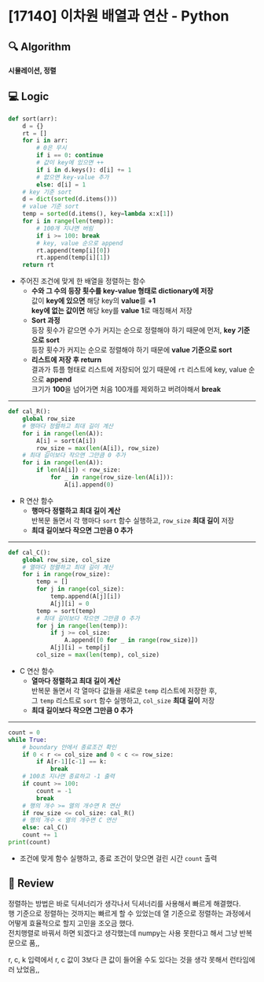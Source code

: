 # [17140] 이차원 배열과 연산 - Python

## 🔍 Algorithm
**시뮬레이션, 정렬**

## 💻 Logic

```Python
def sort(arr):
    d = {}
    rt = []
    for i in arr:
        # 0은 무시
        if i == 0: continue
        # 값이 key에 있으면 ++
        if i in d.keys(): d[i] += 1
        # 없으면 key-value 추가
        else: d[i] = 1
    # key 기준 sort
    d = dict(sorted(d.items()))
    # value 기준 sort
    temp = sorted(d.items(), key=lambda x:x[1])
    for i in range(len(temp)):
        # 100개 지나면 버림
        if i >= 100: break
        # key, value 순으로 append
        rt.append(temp[i][0])
        rt.append(temp[i][1])
    return rt
```

- 주어진 조건에 맞게 한 배열을 정렬하는 함수  
  - **수와 그 수의 등장 횟수를 key-value 형태로 dictionary에 저장**  
    값이 **key에 있으면** 해당 key의 **value**를 **+1**  
    **key에 없는 값이면** 해당 key를 **value** **1**로 매칭해서 저장  
  - **Sort 과정**  
    등장 횟수가 같으면 수가 커지는 순으로 정렬해야 하기 때문에 먼저, **key 기준으로 sort**  
    등장 횟수가 커지는 순으로 정렬해야 하기 때문에 **value 기준으로 sort**  
  - **리스트에 저장 후 return**  
    결과가 튜플 형태로 리스트에 저장되어 있기 때문에 `rt` 리스트에 key, value 순으로 **append**  
    크기가 **100**을 넘어가면 처음 100개를 제외하고 버려야해서 **break**  

---

```Python
def cal_R():
    global row_size
    # 행마다 정렬하고 최대 길이 계산
    for i in range(len(A)):
        A[i] = sort(A[i])
        row_size = max(len(A[i]), row_size)
    # 최대 길이보다 작으면 그만큼 0 추가
    for i in range(len(A)):
        if len(A[i]) < row_size:
            for _ in range(row_size-len(A[i])):
                A[i].append(0)
```

- R 연산 함수  
  - **행마다 정렬하고 최대 길이 계산**  
    반복문 돌면서 각 행마다 `sort` 함수 실행하고, `row_size` **최대 길이** 저장  
  - **최대 길이보다 작으면 그만큼 0 추가**  

---

```Python
def cal_C():
    global row_size, col_size
    # 열마다 정렬하고 최대 길이 계산
    for i in range(row_size):
        temp = []
        for j in range(col_size):
            temp.append(A[j][i])
            A[j][i] = 0
        temp = sort(temp)
        # 최대 길이보다 작으면 그만큼 0 추가
        for j in range(len(temp)):
            if j >= col_size:
                A.append([0 for _ in range(row_size)])
            A[j][i] = temp[j]
        col_size = max(len(temp), col_size)
```

- C 연산 함수  
  - **열마다 정렬하고 최대 길이 계산**  
    반복문 돌면서 각 열마다 값들을 새로운 `temp` 리스트에 저장한 후,  
    그 `temp` 리스트로 `sort` 함수 실행하고, `col_size` **최대 길이** 저장  
  - **최대 길이보다 작으면 그만큼 0 추가**  

---

```Python
count = 0
while True:
    # boundary 안에서 종료조건 확인
    if 0 < r <= col_size and 0 < c <= row_size:
        if A[r-1][c-1] == k: 
            break
    # 100초 지나면 종료하고 -1 출력
    if count >= 100:
        count = -1
        break
    # 행의 개수 >= 열의 개수면 R 연산
    if row_size <= col_size: cal_R()
    # 행의 개수 < 열의 개수면 C 연산
    else: cal_C()
    count += 1
print(count)
```

- 조건에 맞게 함수 실행하고, 종료 조건이 맞으면 걸린 시간 `count` 출력  


## 📝 Review

정렬하는 방법은 바로 딕셔너리가 생각나서 딕셔너리를 사용해서 빠르게 해결했다.  
행 기준으로 정렬하는 것까지는 빠르게 할 수 있었는데 열 기준으로 정렬하는 과정에서 어떻게 효율적으로 할지 고민을 조오금 했다.  
전치행렬로 바꿔서 하면 되겠다고 생각했는데 numpy는 사용 못한다고 해서 그냥 반복문으로 품,,  

r, c, k 입력에서 r, c 값이 3보다 큰 값이 들어올 수도 있다는 것을 생각 못해서 런타임에러 났었음,,  
